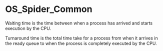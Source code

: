 # OS_Spider_Common

Waiting time is the time between when a process has arrived and starts execution by the CPU.

Turnaround time is the total time take for a process from when it arrives in the ready queue to when the process is completely executed by the CPU.
